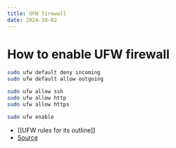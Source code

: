 ```yaml
---
title: UFW firewall
date: 2024-10-02
---
```

# How to enable UFW firewall
```bash
sudo ufw default deny incoming
sudo ufw default allow outgoing

sudo ufw allow ssh
sudo ufw allow http
sudo ufw allow https

sudo ufw enable
```

- [[UFW rules for its outline]]
- [Source](https://www.digitalocean.com/community/tutorials/how-to-set-up-a-firewall-with-ufw-on-ubuntu-20-04)